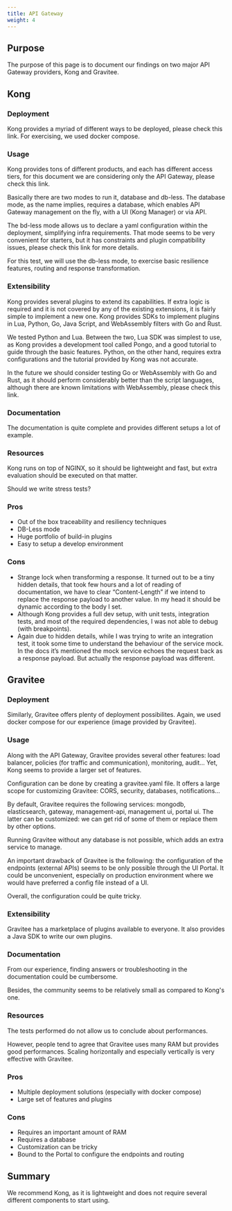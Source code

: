 ```yaml
---
title: API Gateway
weight: 4
---
```


<!--
SPDX-FileCopyrightText: 2024 PNED G.I.E.

SPDX-License-Identifier: CC-BY-4.0
-->

## Purpose

The purpose of this page is to document our findings on two major API Gateway providers, Kong and Gravitee.

## Kong

### Deployment

Kong provides a myriad of different ways to be deployed, please check this link. For exercising, we used docker compose.

### Usage

Kong provides tons of different products, and each has different access tiers, for this document we are considering only the API Gateway, please check this link.

Basically there are two modes to run it, database and db-less. The database mode, as the name implies, requires a database, which enables API Gateway management on the fly, with a UI (Kong Manager) or via API.

The bd-less mode allows us to declare a yaml configuration within the deployment, simplifying infra requirements. That mode seems to be very convenient for starters, but it has constraints and plugin compatibility issues, please check this link for more details.

For this test, we will use the db-less mode, to exercise basic resilience features, routing and response transformation.

### Extensibility

Kong provides several plugins to extend its capabilities. If extra logic is required and it is not covered by any of the existing extensions, it is fairly simple to implement a new one. Kong provides SDKs to implement plugins in Lua, Python, Go, Java Script, and WebAssembly filters with Go and Rust.

We tested Python and Lua. Between the two, Lua SDK was simplest to use, as Kong provides a development tool called Pongo, and a good tutorial to guide through the basic features. Python, on the other hand, requires extra configurations and the tutorial provided by Kong was not accurate.

In the future we should consider testing Go or WebAssembly with Go and Rust, as it should perform considerably better than the script languages, although there are known limitations with WebAssembly, please check this link.

### Documentation

The documentation is quite complete and provides different setups a lot of example.

### Resources

Kong runs on top of NGINX, so it should be lightweight and fast, but extra evaluation should be executed on that matter.

Should we write stress tests?

### Pros

- Out of the box traceability and resiliency techniques
- DB-Less mode
- Huge portfolio of build-in plugins
- Easy to setup a develop environment

### Cons

- Strange lock when transforming a response. It turned out to be a tiny hidden details, that took few hours and a lot of reading of documentation, we have to clear “Content-Length” if we intend to replace the response payload to another value. In my head it should be dynamic according to the body I set.
- Although Kong provides a full dev setup, with unit tests, integration tests, and most of the required dependencies, I was not able to debug (with breakpoints).
- Again due to hidden details, while I was trying to write an integration test, it took some time to understand the behaviour of the service mock. In the docs it’s mentioned the mock service echoes the request back as a response payload. But actually the response payload was different.

## Gravitee

### Deployment

Similarly, Gravitee offers plenty of deployment possibilites. Again, we used docker compose for our experience (image provided by Gravitee).

### Usage

Along with the API Gateway, Gravitee provides several other features: load balancer, policies (for traffic and communication), monitoring, audit...
Yet, Kong seems to provide a larger set of features.

Configuration can be done by creating a gravitee.yaml file. It offers a large scope for customizing Gravitee: CORS, security, databases, notifications...

By default, Gravitee requires the following services: mongodb, elasticsearch, gateway, management-api, management ui, portal ui.
The latter can be customized: we can get rid of some of them or replace them by other options.

Running Gravitee without any database is not possible, which adds an extra service to manage.

An important drawback of Gravitee is the following: the configuration of the endpoints (external APIs) seems to be only possible through the UI Portal. It could be unconvenient, especially on production environment where we would have preferred a config file instead of a UI.

Overall, the configuration could be quite tricky.

### Extensibility

Gravitee has a marketplace of plugins available to everyone. It also provides a Java SDK to write our own plugins.

### Documentation

From our experience, finding answers or troubleshooting in the documentation could be cumbersome.

Besides, the community seems to be relatively small as compared to Kong's one.

### Resources

The tests performed do not allow us to conclude about performances.

However, people tend to agree that Gravitee uses many RAM but provides good performances. Scaling horizontally and especially vertically is very effective with Gravitee.

### Pros

- Multiple deployment solutions (especially with docker compose)
- Large set of features and plugins

### Cons

- Requires an important amount of RAM
- Requires a database
- Customization can be tricky
- Bound to the Portal to configure the endpoints and routing

## Summary

We recommend Kong, as it is lightweight and does not require several different components to start using.